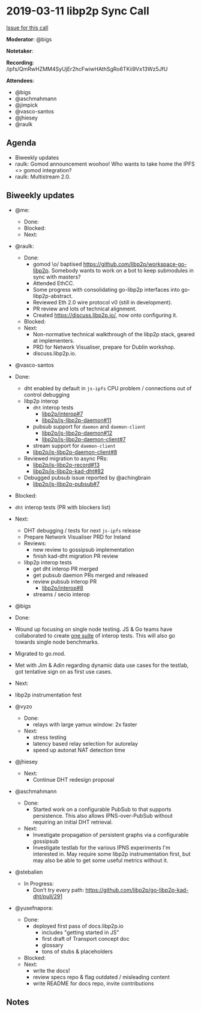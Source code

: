 # 2019-03-11 libp2p Sync Call

[Issue for this call](https://github.com/libp2p/team-mgmt/issues/16)

**Moderator**: @bigs

**Notetaker**:

**Recording**: /ipfs/QmRwHZMM4SyUjEr2hcFwiwHAthSgRo6TKii9Vx13Wz5JfU

**Attendees**:
  - @bigs
  - @aschmahmann
  - @jimpick
  - @vasco-santos
  - @jhiesey
  - @raulk

## Agenda

- Biweekly updates 
- raulk: Gomod announcement woohoo! Who wants to take home the IPFS <> gomod integration?
- raulk: Multistream 2.0.

## Biweekly updates

- @me:
  - Done:
  - Blocked:
  - Next:

- @raulk:
  - Done:
    - gomod \o/ baptised https://github.com/libp2p/workspace-go-libp2p. Somebody wants to work on a bot to keep submodules in sync with masters?
    - Attended EthCC.
    - Some progress with consolidating go-libp2p interfaces into go-libp2p-abstract.
    - Reviewed Eth 2.0 wire protocol v0 (still in development).
    - PR review and lots of technical alignment.
    - Created https://discuss.libp2p.io/, now onto configuring it.
  - Blocked:
  - Next:
    - Non-normative technical walkthrough of the libp2p stack, geared at implementers.
    - PRD for Network Visualiser, prepare for Dublin workshop.
    - discuss.libp2p.io.

- @vasco-santos

 - Done:
   - dht enabled by default in `js-ipfs` CPU problem / connections out of control debugging
   - libp2p interop
      - `dht` interop tests
        - [libp2p/interop#7](https://github.com/libp2p/interop/pull/7)
        - [libp2p/js-libp2p-daemon#11](https://github.com/libp2p/js-libp2p-daemon/pull/11)
      - pubsub support for `daemon` and `daemon-client`
        - [libp2p/js-libp2p-daemon#12](https://github.com/libp2p/js-libp2p-daemon/pull/12)
        - [libp2p/js-libp2p-daemon-client#7](https://github.com/libp2p/js-libp2p-daemon-client/pull/7)
      - stream support for `daemon-client`
       - [libp2p/js-libp2p-daemon-client#8](https://github.com/libp2p/js-libp2p-daemon-client/pull/8) 
   - Reviewed migration to async PRs:
     - [libp2p/js-libp2p-record#13](https://github.com/libp2p/js-libp2p-record/pull/13)
     - [libp2p/js-libp2p-kad-dht#82](https://github.com/libp2p/js-libp2p-kad-dht/pull/82)
    - Debugged pubsub issue reported by @achingbrain
      - [libp2p/js-libp2p-pubsub#7](https://github.com/libp2p/js-libp2p-pubsub/issues/7)
  - Blocked:
   - `dht` interop tests (PR with blockers list)
  - Next:
    - DHT debugging / tests for next `js-ipfs` release
    - Prepare Network Visualiser PRD for Ireland
    - Reviews:
      - new review to gossipsub implementation
      - finish kad-dht migration PR review
    - libp2p interop tests
      - get dht interop PR merged
      - get pubsub daemon PRs merged and released
      - review pubsub interop PR
        - [libp2p/interop#8](https://github.com/libp2p/interop/pull/8)
      - streams / secio interop
      
- @bigs
 - Done:
  - Wound up focusing on single node testing. JS & Go teams have collaborated to create [one suite](https://github.com/libp2p/interop) of interop tests. This will also go towards single node benchmarks.
  - Migrated to go.mod.
  - Met with Jim & Adin regarding dynamic data use cases for the testlab, got tentative sign on as first use cases.
 - Next:
  - libp2p instrumentation fest

- @vyzo
  - Done: 
    - relays with large yamux window: 2x faster
  - Next:
    - stress testing
    - latency based relay selection for autorelay
    - speed up autonat NAT detection time
    
- @jhiesey
  - Next:
    - Continue DHT redesign proposal
    
- @aschmahmann
  - Done:
    - Started work on a configurable PubSub to that supports persistence. This also allows IPNS-over-PubSub without requiring an initial DHT retrieval.
  - Next:
    - Investigate propagation of persistent graphs via a configurable gossipsub
    - Investigate testlab for the various IPNS experiments I'm interested in. May require some libp2p instrumentation first, but may also be able to get some useful metrics without it.
    
- @stebalien
  - In Progress:
    - Don't try every path: https://github.com/libp2p/go-libp2p-kad-dht/pull/291

- @yusefnapora:
  - Done:
    - deployed first pass of docs.libp2p.io
      - includes "getting started in JS"
      - first draft of Transport concept doc
      - glossary
      - tons of stubs & placeholders
  - Blocked:
  - Next:
    - write the docs!
    - review specs repo & flag outdated / misleading content
    - write README for docs repo, invite contributions 

## Notes

